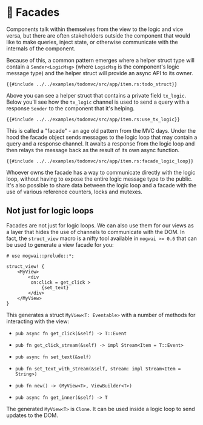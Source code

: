 # 🏢 Facades

Components talk within themselves from the view to the logic and vice versa, but there
are often stakeholders outside the component that would like to make queries, inject state,
or otherwise communicate with the internals of the component.

Because of this, a common pattern emerges where a helper struct type will contain a `Sender<LogicMsg>`
(where `LogicMsg` is the component's logic message type) and the helper struct will provide an async
API to its owner.

```rust, ignore
{{#include ../../examples/todomvc/src/app/item.rs:todo_struct}}
```

Above you can see a helper struct that contains a private field `tx_logic`. Below you'll see how
the `tx_logic` channel is used to send a query with a response `Sender` to the component that it's
helping.

```rust, ignore
{{#include ../../examples/todomvc/src/app/item.rs:use_tx_logic}}
```

This is called a "facade" - an age old pattern from the MVC days. Under the hood the facade
object sends messages to the logic loop that may contain a query and a response channel.
It awaits a response from the logic loop and then relays the message back as the result
of its own async function.

```rust, ignore
{{#include ../../examples/todomvc/src/app/item.rs:facade_logic_loop}}
```

Whoever owns the facade has a way to communicate directly with the logic loop, without having
to expose the entire logic message type to the public. It's also possible to share data between
the logic loop and a facade with the use of various reference counters, locks and mutexes.

## Not just for logic loops
Facades are not just for logic loops. We can also use them for our views as a
layer that hides the use of channels to communicate with the DOM. In fact, the `struct_view` macro is a nifty tool available in `mogwai >= 0.6` that can be used to generate a view facade for you:

```rust, no_run
# use mogwai::prelude::*;

struct_view! {
    <MyView>
        <div
         on:click = get_click >
             {set_text}
        </div>
    </MyView>
}
```

This generates a struct `MyView<T: Eventable>` with a number of methods for interacting with
the view:

- `pub async fn get_click(&self) -> T::Event`
- `pub fn get_click_stream(&self) -> impl Stream<Item = T::Event>`

- `pub async fn set_text(&self)`
- `pub fn set_text_with_stream(&self, stream: impl Stream<Item = String>)`

- `pub fn new() -> (MyView<T>, ViewBuilder<T>)`
- `pub async fn get_inner(&self) -> T`

The generated `MyView<T>` is `Clone`. It can be used inside a logic loop to send updates to the DOM.
